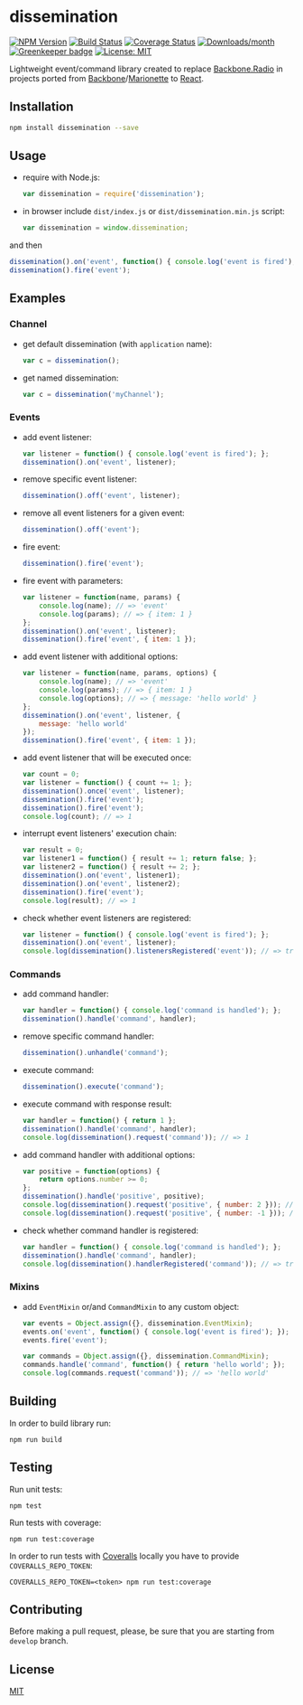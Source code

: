 # dissemination

[![NPM Version](https://badge.fury.io/js/dissemination.svg)](https://badge.fury.io/js/dissemination)
[![Build Status](https://travis-ci.org/ezze/dissemination.svg?branch=develop)](https://travis-ci.org/ezze/dissemination)
[![Coverage Status](https://coveralls.io/repos/github/ezze/dissemination/badge.svg?branch=develop)](https://coveralls.io/github/ezze/dissemination?branch=develop)
[![Downloads/month](https://img.shields.io/npm/dm/dissemination.svg?maxAge=86400)](https://www.npmjs.com/package/dissemination)
[![Greenkeeper badge](https://badges.greenkeeper.io/ezze/dissemination.svg)](https://greenkeeper.io/)
[![License: MIT](https://img.shields.io/badge/License-MIT-blue.svg)](LICENSE)

Lightweight event/command library created to replace [Backbone.Radio](https://github.com/marionettejs/backbone.radio) in
projects ported from [Backbone](http://backbonejs.org/)/[Marionette](https://marionettejs.com/) to [React](https://facebook.github.io/react/).

## Installation

```bash
npm install dissemination --save
```
    
## Usage

- require with Node.js:

    ```javascript
    var dissemination = require('dissemination');
    ```

- in browser include `dist/index.js` or `dist/dissemination.min.js` script:

    ```javascript
    var dissemination = window.dissemination;
    ```
    
and then    
    
```javascript    
dissemination().on('event', function() { console.log('event is fired'); });
dissemination().fire('event');
```

## Examples

### Channel

- get default dissemination (with `application` name):

    ```javascript
    var c = dissemination();
    ```
    
- get named dissemination:

    ```javascript
    var c = dissemination('myChannel');
    ```
    
### Events
    
- add event listener:

    ```javascript
    var listener = function() { console.log('event is fired'); };
    dissemination().on('event', listener);
    ```    
    
- remove specific event listener:
    
    ```javascript
    dissemination().off('event', listener);
    ```
    
- remove all event listeners for a given event:
    
    ```javascript
    dissemination().off('event');
    ```
    
- fire event:

    ```javascript
    dissemination().fire('event');
    ```
    
- fire event with parameters:
    
    ```javascript
    var listener = function(name, params) {
        console.log(name); // => 'event'
        console.log(params); // => { item: 1 }
    };
    dissemination().on('event', listener);
    dissemination().fire('event', { item: 1 });
    ```
    
- add event listener with additional options:
    
    ```javascript
    var listener = function(name, params, options) {
        console.log(name); // => 'event'
        console.log(params); // => { item: 1 }
        console.log(options); // => { message: 'hello world' }
    };
    dissemination().on('event', listener, {
        message: 'hello world'      
    });
    dissemination().fire('event', { item: 1 });    
    ```
    
- add event listener that will be executed once:

    ```javascript
    var count = 0;
    var listener = function() { count += 1; };
    dissemination().once('event', listener);
    dissemination().fire('event');
    dissemination().fire('event');
    console.log(count); // => 1
    ```
    
- interrupt event listeners' execution chain:
    
    ```javascript
    var result = 0;
    var listener1 = function() { result += 1; return false; };
    var listener2 = function() { result += 2; };
    dissemination().on('event', listener1);
    dissemination().on('event', listener2);
    dissemination().fire('event');
    console.log(result); // => 1
    ```
    
- check whether event listeners are registered:

    ```javascript
    var listener = function() { console.log('event is fired'); };
    dissemination().on('event', listener);
    console.log(dissemination().listenersRegistered('event')); // => true
    ```
    
### Commands
    
- add command handler:

    ```javascript
    var handler = function() { console.log('command is handled'); };
    dissemination().handle('command', handler);
    ```
    
- remove specific command handler:
    
    ```javascript
    dissemination().unhandle('command');
    ```
    
- execute command:

    ```javascript
    dissemination().execute('command');
    ```
    
- execute command with response result:
    
    ```javascript
    var handler = function() { return 1 };
    dissemination().handle('command', handler);
    console.log(dissemination().request('command')); // => 1
    ```
    
- add command handler with additional options:    
    
    ```javascript
    var positive = function(options) {
        return options.number >= 0;
    };
    dissemination().handle('positive', positive);
    console.log(dissemination().request('positive', { number: 2 })); // => true
    console.log(dissemination().request('positive', { number: -1 })); // => false
    ```
    
- check whether command handler is registered:

    ```javascript
    var handler = function() { console.log('command is handled'); };
    dissemination().handle('command', handler);
    console.log(dissemination().handlerRegistered('command')); // => true
    ```    
    
### Mixins

- add `EventMixin` or/and `CommandMixin` to any custom object:

    ```javascript
    var events = Object.assign({}, dissemination.EventMixin);
    events.on('event', function() { console.log('event is fired'); });
    events.fire('event');
    ```
    
    ```javascript
    var commands = Object.assign({}, dissemination.CommandMixin);
    commands.handle('command', function() { return 'hello world'; });
    console.log(commands.request('command')); // => 'hello world'
    ```

## Building

In order to build library run:
                                          
    npm run build
    
## Testing
    
Run unit tests:
    
    npm test
    
Run tests with coverage:

    npm run test:coverage
    
In order to run tests with [Coveralls](http://coveralls.io) locally you have to provide `COVERALLS_REPO_TOKEN`:
        
    COVERALLS_REPO_TOKEN=<token> npm run test:coverage
    
## Contributing
    
Before making a pull request, please, be sure that you are starting from `develop` branch.

## License

[MIT](LICENSE)
